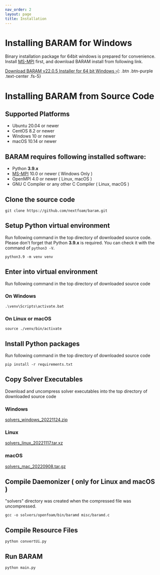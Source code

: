```yaml
---
nav_order: 2
layout: page
title: Installation
---
```


# Installing BARAM for Windows
Binary installation package for 64bit windows is prepared for convenience.  
Install [MS-MPI](https://docs.microsoft.com/en-us/message-passing-interface/microsoft-mpi) first, and download BARAM install from following link.

[Download BARAM v22.0.5 Installer for 64 bit Windows ›](http://d3c6e16xufx1gb.cloudfront.net/BARAM-22.0.5-setup.exe){: .btn .btn-purple .text-center .fs-5}

# Installing BARAM from Source Code

## Supported Platforms
- Ubuntu 20.04 or newer
- CentOS 8.2 or newer
- Windows 10 or newer
- macOS 10.14 or newer

## BARAM requires following installed software:

- Python **3.9.x**
- [MS-MPI](https://docs.microsoft.com/en-us/message-passing-interface/microsoft-mpi) 10.0 or newer ( Windows Only )
- OpenMPI 4.0 or newer ( Linux, macOS )
- GNU C Compiler or any other C Compiler ( Linux, macOS )

## Clone the source code
```commandline
git clone https://github.com/nextfoam/baram.git
```

## Setup Python virtual environment

Run following command in the top directory of downloaded source code.
Please don't forget that Python **3.9.x** is required.
You can check it with the command of `python3 -V`.

```commandline
python3.9 -m venv venv
```

## Enter into virtual environment
Run following command in the top directory of downloaded source code

### On Windows
```commandline
.\venv\Scripts\activate.bat
```

### On Linux or macOS
```commandline
source ./venv/bin/activate
```

## Install Python packages
Run following command in the top directory of downloaded source code
```commandline
pip install -r requirements.txt
```

## Copy Solver Executables
Download and uncompress solver executables into the top directory of downloaded source code
### Windows
[solvers_windows_20221124.zip](http://d3c6e16xufx1gb.cloudfront.net/solvers_windows_20221124.zip)


### Linux
[solvers_linux_20221117.tar.xz](http://d3c6e16xufx1gb.cloudfront.net/solvers_linux_20221117.tar.xz)

### macOS
[solvers_mac_20220908.tar.gz](http://d3c6e16xufx1gb.cloudfront.net/solvers_mac_20220908.tar.gz)


## Compile Daemonizer ( only for Linux and macOS )
"solvers" directory was created when the compressed file was uncompressed.
```commandline
gcc -o solvers/openfoam/bin/baramd misc/baramd.c
```

## Compile Resource Files
```commandline
python convertUi.py
```

## Run BARAM
```commandline
python main.py
```

